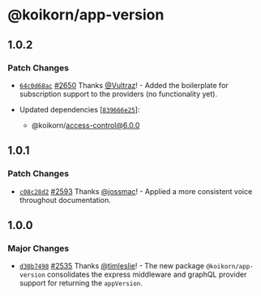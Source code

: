 # @koikorn/app-version

## 1.0.2

### Patch Changes

- [`64c0d68ac`](https://github.com/lorenhaim/keystone/commit/64c0d68acb1ee969097a8fe59b5c296473790c5c) [#2650](https://github.com/lorenhaim/keystone/pull/2650) Thanks [@Vultraz](https://github.com/Vultraz)! - Added the boilerplate for subscription support to the providers (no functionality yet).

- Updated dependencies [[`839666e25`](https://github.com/lorenhaim/keystone/commit/839666e25d8bffefd034e6344e11d72dd43b925b)]:
  - @koikorn/access-control@6.0.0

## 1.0.1

### Patch Changes

- [`c08c28d2`](https://github.com/lorenhaim/keystone/commit/c08c28d22f2c6a2bfa73ab0ea347c9e0da8a9063) [#2593](https://github.com/lorenhaim/keystone/pull/2593) Thanks [@jossmac](https://github.com/jossmac)! - Applied a more consistent voice throughout documentation.

## 1.0.0

### Major Changes

- [`d30b7498`](https://github.com/lorenhaim/keystone/commit/d30b74984b21ae9fc2a3b39850f674639fbac074) [#2535](https://github.com/lorenhaim/keystone/pull/2535) Thanks [@timleslie](https://github.com/timleslie)! - The new package `@koikorn/app-version` consolidates the express middleware and graphQL provider support for returning the `appVersion`.
